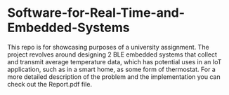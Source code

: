 # Software-for-Real-Time-and-Embedded-Systems
This repo is for showcasing purposes of a university assignment.
The project revolves around designing 2 BLE embedded systems that collect and transmit average temperature data, which has potential uses in an IoT application, such as in a smart home, as some form of
thermostat. For a more detailed description of the problem and the implementation you can check out the Report.pdf file.
